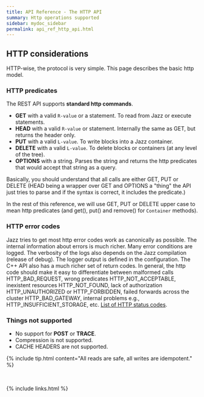 ```yaml
---
title: API Reference - The HTTP API
summary: Http operations supported
sidebar: mydoc_sidebar
permalink: api_ref_http_api.html
---
```


## HTTP considerations

HTTP-wise, the protocol is very simple. This page describes the basic http model.

### HTTP predicates

The REST API supports **standard http commands**.

  * **GET** with a valid `R-value` or a statement. To read from Jazz or execute statements.
  * **HEAD** with a valid `R-value` or statement. Internally the same as GET, but returns the header only.
  * **PUT** with a valid `L-value`. To write blocks into a Jazz container.
  * **DELETE** with a valid `L-value`. To delete blocks or containers (at any level of the tree).
  * **OPTIONS** with a string. Parses the string and returns the http predicates that would accept that string as a query.

Basically, you should understand that all calls are either GET, PUT or DELETE (HEAD being a wrapper over GET and OPTIONS a "thing" the API
just tries to parse and if the syntax is correct, it includes the predicate.)

In the rest of this reference, we will use GET, PUT or DELETE upper case to mean http predicates (and get(), put() and remove() for
`Container` methods).

### HTTP error codes

Jazz tries to get most http error codes work as canonically as possible. The internal information about errors is much richer. Many
error conditions are logged. The verbosity of the logs also depends on the Jazz compilation (release of debug). The logger output is
defined in the configuration. The C++ API also has a much richer set of return codes. In general, the http code should make it easy
to differentiate between malformed calls HTTP_BAD_REQUEST, wrong predicates HTTP_NOT_ACCEPTABLE, inexistent resources HTTP_NOT_FOUND,
lack of authorization HTTP_UNAUTHORIZED or HTTP_FORBIDDEN, failed forwards across the cluster HTTP_BAD_GATEWAY, internal problems e.g.,
HTTP_INSUFFICIENT_STORAGE, etc. [List of HTTP status codes](https://en.wikipedia.org/wiki/List_of_HTTP_status_codes).

### Things not supported

  * No support for **POST** or **TRACE**.
  * Compression is not supported.
  * CACHE HEADERS are not supported.

{% include tip.html content="All reads are safe, all writes are idempotent." %}

<br/>

{% include links.html %}
